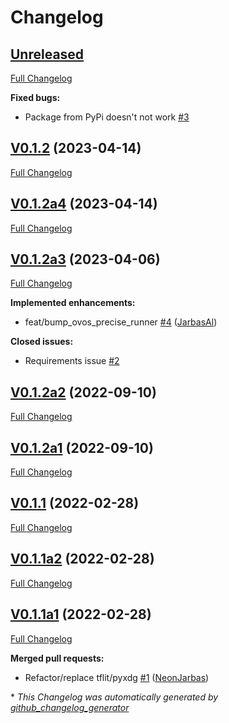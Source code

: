 # Changelog

## [Unreleased](https://github.com/OpenVoiceOS/ovos-ww-plugin-precise-lite/tree/HEAD)

[Full Changelog](https://github.com/OpenVoiceOS/ovos-ww-plugin-precise-lite/compare/V0.1.2...HEAD)

**Fixed bugs:**

- Package from PyPi doesn't not work [\#3](https://github.com/OpenVoiceOS/ovos-ww-plugin-precise-lite/issues/3)

## [V0.1.2](https://github.com/OpenVoiceOS/ovos-ww-plugin-precise-lite/tree/V0.1.2) (2023-04-14)

[Full Changelog](https://github.com/OpenVoiceOS/ovos-ww-plugin-precise-lite/compare/V0.1.2a4...V0.1.2)

## [V0.1.2a4](https://github.com/OpenVoiceOS/ovos-ww-plugin-precise-lite/tree/V0.1.2a4) (2023-04-14)

[Full Changelog](https://github.com/OpenVoiceOS/ovos-ww-plugin-precise-lite/compare/V0.1.2a3...V0.1.2a4)

## [V0.1.2a3](https://github.com/OpenVoiceOS/ovos-ww-plugin-precise-lite/tree/V0.1.2a3) (2023-04-06)

[Full Changelog](https://github.com/OpenVoiceOS/ovos-ww-plugin-precise-lite/compare/V0.1.2a2...V0.1.2a3)

**Implemented enhancements:**

- feat/bump\_ovos\_precise\_runner [\#4](https://github.com/OpenVoiceOS/ovos-ww-plugin-precise-lite/pull/4) ([JarbasAl](https://github.com/JarbasAl))

**Closed issues:**

- Requirements issue [\#2](https://github.com/OpenVoiceOS/ovos-ww-plugin-precise-lite/issues/2)

## [V0.1.2a2](https://github.com/OpenVoiceOS/ovos-ww-plugin-precise-lite/tree/V0.1.2a2) (2022-09-10)

[Full Changelog](https://github.com/OpenVoiceOS/ovos-ww-plugin-precise-lite/compare/V0.1.2a1...V0.1.2a2)

## [V0.1.2a1](https://github.com/OpenVoiceOS/ovos-ww-plugin-precise-lite/tree/V0.1.2a1) (2022-09-10)

[Full Changelog](https://github.com/OpenVoiceOS/ovos-ww-plugin-precise-lite/compare/V0.1.1...V0.1.2a1)

## [V0.1.1](https://github.com/OpenVoiceOS/ovos-ww-plugin-precise-lite/tree/V0.1.1) (2022-02-28)

[Full Changelog](https://github.com/OpenVoiceOS/ovos-ww-plugin-precise-lite/compare/V0.1.1a2...V0.1.1)

## [V0.1.1a2](https://github.com/OpenVoiceOS/ovos-ww-plugin-precise-lite/tree/V0.1.1a2) (2022-02-28)

[Full Changelog](https://github.com/OpenVoiceOS/ovos-ww-plugin-precise-lite/compare/V0.1.1a1...V0.1.1a2)

## [V0.1.1a1](https://github.com/OpenVoiceOS/ovos-ww-plugin-precise-lite/tree/V0.1.1a1) (2022-02-28)

[Full Changelog](https://github.com/OpenVoiceOS/ovos-ww-plugin-precise-lite/compare/a2a2dd92f7385337b57885842f9be59a632c6d9c...V0.1.1a1)

**Merged pull requests:**

- Refactor/replace tflit/pyxdg [\#1](https://github.com/OpenVoiceOS/ovos-ww-plugin-precise-lite/pull/1) ([NeonJarbas](https://github.com/NeonJarbas))



\* *This Changelog was automatically generated by [github_changelog_generator](https://github.com/github-changelog-generator/github-changelog-generator)*
